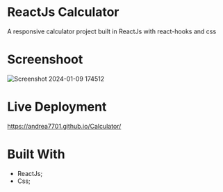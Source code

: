 # ReactJs Calculator

A responsive calculator project built in ReactJs with react-hooks and css

# Screenshoot
![Screenshot 2024-01-09 174512](https://github.com/Andrea7701/Calculator/assets/156012853/4279d91d-7063-4789-a365-a9fd425825f7)

# Live Deployment
https://andrea7701.github.io/Calculator/

# Built With 
 - ReactJs;
 - Css;

